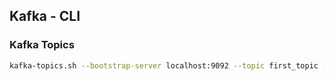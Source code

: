 ## Kafka - CLI

### Kafka Topics

```sh
kafka-topics.sh --bootstrap-server localhost:9092 --topic first_topic --create --partitions 3 --replication-factor 1
```


